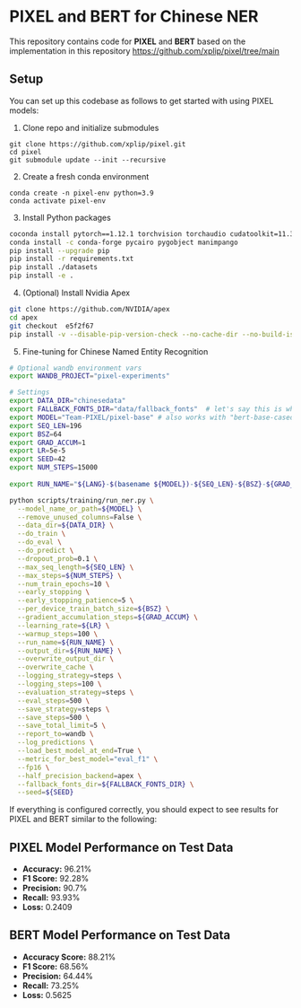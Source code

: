 # PIXEL and BERT for Chinese NER

This repository contains code for **PIXEL** and **BERT** based on the implementation in this repository https://github.com/xplip/pixel/tree/main


## Setup

You can set up this codebase as follows to get started with using PIXEL models:


1. Clone repo and initialize submodules
```
git clone https://github.com/xplip/pixel.git
cd pixel
git submodule update --init --recursive
```

2. Create a fresh conda environment
```
conda create -n pixel-env python=3.9
conda activate pixel-env
```

3. Install Python packages
```bash
coconda install pytorch==1.12.1 torchvision torchaudio cudatoolkit=11.3 -c pytorch
conda install -c conda-forge pycairo pygobject manimpango
pip install --upgrade pip
pip install -r requirements.txt
pip install ./datasets
pip install -e .
```

4. (Optional) Install Nvidia Apex
```bash
git clone https://github.com/NVIDIA/apex
cd apex
git checkout  e5f2f67
pip install -v --disable-pip-version-check --no-cache-dir --no-build-isolation --config-settings "--build-option=--cpp_ext" --config-settings "--build-option=--cuda_ext" ./
```

5. Fine-tuning for Chinese Named Entity Recognition
```bash
# Optional wandb environment vars
export WANDB_PROJECT="pixel-experiments"

# Settings
export DATA_DIR="chinesedata"
export FALLBACK_FONTS_DIR="data/fallback_fonts"  # let's say this is where we downloaded the fonts to
export MODEL="Team-PIXEL/pixel-base" # also works with "bert-base-cased", "roberta-base", etc.
export SEQ_LEN=196
export BSZ=64
export GRAD_ACCUM=1
export LR=5e-5
export SEED=42
export NUM_STEPS=15000
  
export RUN_NAME="${LANG}-$(basename ${MODEL})-${SEQ_LEN}-${BSZ}-${GRAD_ACCUM}-${LR}-${NUM_STEPS}-${SEED}"

python scripts/training/run_ner.py \
  --model_name_or_path=${MODEL} \
  --remove_unused_columns=False \
  --data_dir=${DATA_DIR} \
  --do_train \
  --do_eval \
  --do_predict \
  --dropout_prob=0.1 \
  --max_seq_length=${SEQ_LEN} \
  --max_steps=${NUM_STEPS} \
  --num_train_epochs=10 \
  --early_stopping \
  --early_stopping_patience=5 \
  --per_device_train_batch_size=${BSZ} \
  --gradient_accumulation_steps=${GRAD_ACCUM} \
  --learning_rate=${LR} \
  --warmup_steps=100 \
  --run_name=${RUN_NAME} \
  --output_dir=${RUN_NAME} \
  --overwrite_output_dir \
  --overwrite_cache \
  --logging_strategy=steps \
  --logging_steps=100 \
  --evaluation_strategy=steps \
  --eval_steps=500 \
  --save_strategy=steps \
  --save_steps=500 \
  --save_total_limit=5 \
  --report_to=wandb \
  --log_predictions \
  --load_best_model_at_end=True \
  --metric_for_best_model="eval_f1" \
  --fp16 \
  --half_precision_backend=apex \
  --fallback_fonts_dir=${FALLBACK_FONTS_DIR} \
  --seed=${SEED}
```

If everything is configured correctly, you should expect to see results for PIXEL and BERT similar to the following:

## PIXEL Model Performance on Test Data

- **Accuracy:** 96.21%
- **F1 Score:** 92.28%
- **Precision:** 90.7%
- **Recall:** 93.93%
- **Loss:** 0.2409

## BERT Model Performance on Test Data

- **Accuracy Score:** 88.21%
- **F1 Score:** 68.56%
- **Precision:** 64.44%
- **Recall:** 73.25%
- **Loss:** 0.5625

